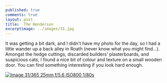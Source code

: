 ```yaml
---
published: true
comments: true
layout: post
title:	The Henderson
excerptimage: ../images/31.jpg
---
```


It was getting a bit dark, and I didn't have my photo for the day, so I had a little wander up a back alley in Roath (never know what you might find...). Amongst the hedge cuttings, discarded builders' plasterboards, and suspicious cats, I found a nice bit of colour and texture on a small wooden door. You can find something interesting if you look hard enough.


[![Image 31/365	25mm	f/5.6	ISO800	1/80s](../images/31.jpg)](https://www.flickr.com/photos/tmadhavan/16435190011/)